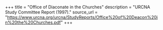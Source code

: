 +++
title = "Office of Diaconate in the Churches"
description = "URCNA Study Committee Report (1997)."
source_url = "https://www.urcna.org/urcna/StudyReports/Office%20of%20Deacon%20in%20the%20Churches.pdf"
+++
